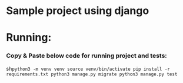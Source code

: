 # Sample project using django


# Running:
### Copy & Paste below code for running project and tests:
sh```python3 -m venv venv
source venv/bin/activate
pip install -r requirements.txt
python3 manage.py migrate
python3 manage.py test```
